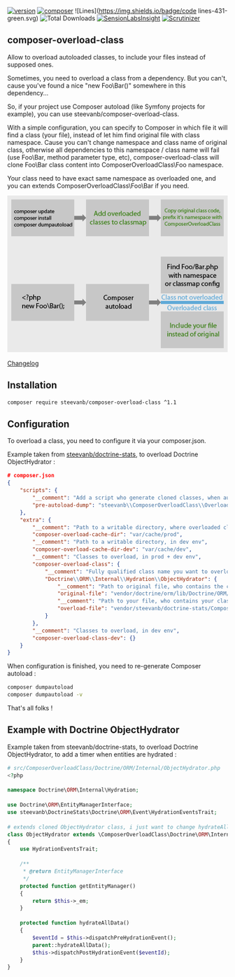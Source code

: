 [![version](https://img.shields.io/badge/version-1.1.3-green.svg)](https://github.com/steevanb/composer-overload-class/tree/1.1.3)
[![composer](https://img.shields.io/badge/composer-^1.0-blue.svg)](https://getcomposer.org)
![Lines](https://img.shields.io/badge/code lines-431-green.svg)
![Total Downloads](https://poser.pugx.org/steevanb/composer-overload-class/downloads)
[![SensionLabsInsight](https://img.shields.io/badge/SensionLabsInsight-platinum-brightgreen.svg)](https://insight.sensiolabs.com/projects/a753e540-2863-444f-a174-d743ca475566/analyses/8)
[![Scrutinizer](https://scrutinizer-ci.com/g/steevanb/composer-overload-class/badges/quality-score.png?b=master)](https://scrutinizer-ci.com/g/steevanb/composer-overload-class/)

composer-overload-class
-----------------------
Allow to overload autoloaded classes, to include your files instead of supposed ones.

Sometimes, you need to overload a class from a dependency. But you can't, cause you've found a nice "new Foo\Bar()" somewhere in this dependency...

So, if your project use Composer autoload (like Symfony projects for example), you can use steevanb/composer-overload-class.

With a simple configuration, you can specify to Composer in which file it will find a class (your file), instead of let him find original file with class namespace.
Cause you can't change namespace and class name of original class, otherwise all dependencies to this namespace / class name will fail
(use Foo\Bar, method parameter type, etc), composer-overload-class will clone Foo\Bar class content into ComposerOverloadClass\Foo namespace.

Your class need to have exact same namespace as overloaded one, and you can extends ComposerOverloadClass\Foo\Bar if you need.

![schema](schema.png)

[Changelog](changelog.md)

Installation
------------

```bash
composer require steevanb/composer-overload-class ^1.1
```

Configuration
-------------

To overload a class, you need to configure it via your composer.json.

Example taken from [steevanb/doctrine-stats](https://github.com/steevanb/doctrine-stats), to overload Doctrine ObjectHydrator :
```json
# composer.json
{
    "scripts": {
        "__comment": "Add a script who generate cloned classes, when autoload is generated",
        "pre-autoload-dump": "steevanb\\ComposerOverloadClass\\OverloadClass::overload"
    },
    "extra": {
        "__comment": "Path to a writable directory, where overloaded classes will be cloned, with it's namespace prefixed by ComposerOverloadClass, in prod + dev env",
        "composer-overload-cache-dir": "var/cache/prod",
        "__comment": "Path to a writable directory, in dev env",
        "composer-overload-cache-dir-dev": "var/cache/dev",
        "__comment": "Classes to overload, in prod + dev env",
        "composer-overload-class": {
            "__comment": "Fully qualified class name you want to overload",
            "Doctrine\\ORM\\Internal\\Hydration\\ObjectHydrator": {
                "__comment": "Path to original file, who contains the class you want to overload",
                "original-file": "vendor/doctrine/orm/lib/Doctrine/ORM/Internal/Hydration/ObjectHydrator.php",
                "__comment": "Path to your file, who contains your class",
                "overload-file": "vendor/steevanb/doctrine-stats/ComposerOverloadClass/Doctrine/ORM/Internal/ObjectHydrator.php"
            }
        },
        "__comment": "Classes to overload, in dev env",
        "composer-overload-class-dev": {}
    }
}
```

When configuration is finished, you need to re-generate Composer autoload :
```bash
composer dumpautoload
composer dumpautoload -v
```

That's all folks !

Example with Doctrine ObjectHydrator
------------------------------------

Example taken from steevanb/doctrine-stats, to overload Doctrine ObjectHydrator, to add a timer when entities are hydrated :

```php
# src/ComposerOverloadClass/Doctrine/ORM/Internal/ObjectHydrator.php
<?php

namespace Doctrine\ORM\Internal\Hydration;

use Doctrine\ORM\EntityManagerInterface;
use steevanb\DoctrineStats\Doctrine\ORM\Event\HydrationEventsTrait;

# extends cloned ObjectHydrator class, i just want to change hydrateAllData() code
class ObjectHydrator extends \ComposerOverloadClass\Doctrine\ORM\Internal\Hydration\ObjectHydrator
{
    use HydrationEventsTrait;

    /**
     * @return EntityManagerInterface
     */
    protected function getEntityManager()
    {
        return $this->_em;
    }

    protected function hydrateAllData()
    {
        $eventId = $this->dispatchPreHydrationEvent();
        parent::hydrateAllData();
        $this->dispatchPostHydrationEvent($eventId);
    }
}
```
